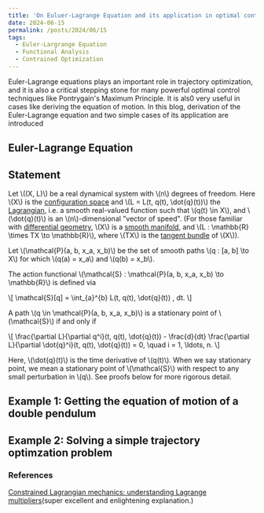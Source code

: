 ```yaml
---
title: 'On Euluer-Lagrange Equation and its application in optimal control'
date: 2024-06-15
permalink: /posts/2024/06/15
tags:
  - Euler-Largrange Equation
  - Functional Analysis
  - Contrained Optimization
---
```


Euler-Lagrange equations plays an important role in trajectory optimization, and it is also a critical stepping stone for many powerful optimal control techniques like Pontrygain's Maximum Principle. It is als0 very useful in cases like deriving the equation of motion. In this blog, derivation of the Euler-Lagrange equation and two simple cases of its application are introduced

## Euler-Lagrange Equation

## Statement

Let \\((X, L)\\) be a real dynamical system with \\(n\\) degrees of freedom. Here \\(X\\) is the [configuration space](https://en.wikipedia.org/wiki/Configuration_space) and \\(L = L(t, q(t), \dot{q}(t))\\) the [Lagrangian](https://en.wikipedia.org/wiki/Lagrangian_mechanics), i.e. a smooth real-valued function such that \\(q(t) \in X\\), and \\(\dot{q}(t)\\) is an \\(n\\)-dimensional "vector of speed". (For those familiar with [differential geometry](https://en.wikipedia.org/wiki/Differential_geometry), \\(X\\) is a [smooth manifold](https://en.wikipedia.org/wiki/Smooth_manifold), and \\(L : \mathbb{R} \times TX \to \mathbb{R}\\), where \\(TX\\) is the [tangent bundle](https://en.wikipedia.org/wiki/Tangent_bundle) of \\(X\\)).

Let \\(\mathcal{P}(a, b, x_a, x_b)\\) be the set of smooth paths \\(q : [a, b] \to X\\) for which \\(q(a) = x_a\\) and \\(q(b) = x_b\\).

The action functional \\(\mathcal{S} : \mathcal{P}(a, b, x_a, x_b) \to \mathbb{R}\\) is defined via

\\[
\mathcal{S}[q] = \int_{a}^{b} L(t, q(t), \dot{q}(t)) \, dt.
\\]

A path \\(q \in \mathcal{P}(a, b, x_a, x_b)\\) is a stationary point of \\(\mathcal{S}\\) if and only if

\\[
\frac{\partial L}{\partial q^i}(t, q(t), \dot{q}(t)) - \frac{d}{dt} \frac{\partial L}{\partial \dot{q}^i}(t, q(t), \dot{q}(t)) = 0, \quad i = 1, \ldots, n.
\\]

Here, \\(\dot{q}(t)\\) is the time derivative of \\(q(t)\\). When we say stationary point, we mean a stationary point of \\(\mathcal{S}\\) with respect to any small perturbation in \\(q\\). See proofs below for more rigorous detail.
## Example 1: Getting the equation of motion of a double pendulum
## Example 2: Solving a simple trajectory optimzation problem

### References
[Constrained Lagrangian mechanics: understanding Lagrange multipliers](https://www.youtube.com/watch?v=keMzpa_iWjs)(super excellent and enlightening explanation.)
